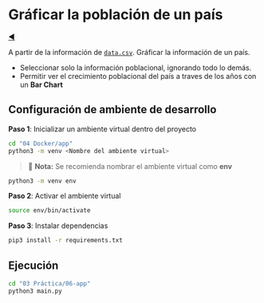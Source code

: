 # Gráficar la población de un país

[◀️](./../../README.md)

A partir de la información de [`data.csv`](./data.csv). Gráficar la información de un país.

- Seleccionar solo la información poblacional, ignorando todo lo demás.
- Permitir ver el crecimiento poblacional del país a traves de los años con un **Bar Chart**

## Configuración de ambiente de desarrollo

**Paso 1**: Inicializar un ambiente virtual dentro del proyecto

```sh
cd "04 Docker/app"
python3 -m venv <Nombre del ambiente virtual>
```

> 📝 **Nota:** Se recomienda nombrar el ambiente virtual como **env**

```sh
python3 -m venv env
```

**Paso 2**: Activar el ambiente virtual

```sh
source env/bin/activate
```

**Paso 3**: Instalar dependencias

```sh
pip3 install -r requirements.txt
```

## Ejecución

```sh
cd "03 Práctica/06-app"
python3 main.py
```
